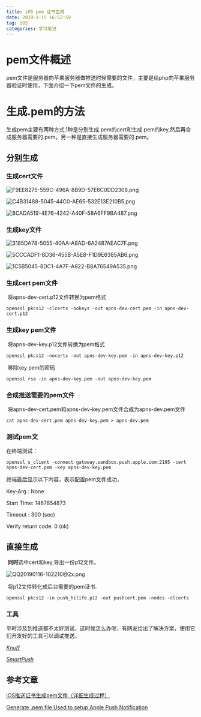 ```yaml
---
title: iOS pem 证书生成
date: 2019-1-15 16:52:59
tag: iOS
categories: 学习笔记
---
```


# pem文件概述

​	pem文件是服务器向苹果服务器做推送时候需要的文件，主要是给php向苹果服务器验证时使用，下面介绍一下pem文件的生成。

# 生成.pem的方法

​	生成pem主要有两种方式,1种是分别生成.pem的cert和生成.pem的key,然后再合成服务器需要的.pem。另一种是直接生成服务器需要的.pem。

## 分别生成

### 生成cert文件

![F9EE8275-559C-496A-8B9D-57E6C0DD2308.png](https://i.loli.net/2019/01/16/5c3ea96bedbdb.png)

![C4B31488-5045-44C0-AE65-532E13E210B5.png](https://i.loli.net/2019/01/16/5c3ea96b7ee4a.png)

![8CADA519-4E76-4242-A40F-58A6FF9BA487.png](https://i.loli.net/2019/01/16/5c3ea96a5cf94.png)



### 生成key文件

![3185DA78-5055-40AA-A8AD-6A2487AEAC7F.png](https://i.loli.net/2019/01/16/5c3ea96bd197e.png)

![5CCCADF1-8D36-455B-A5E8-F1D9E6385AB6.png](https://i.loli.net/2019/01/16/5c3ea96a4926e.png)

![1C5B5045-8DC1-4A7F-A822-B8A76549A535.png](https://i.loli.net/2019/01/16/5c3ea96a30943.png)



### 生成cert pem文件​	

​	将apns-dev-cert.p12文件转换为pem格式

```
openssl pkcs12 -clcerts -nokeys -out apns-dev-cert.pem -in apns-dev-cert.p12
```



### 生成key pem文件

​	将apns-dev-key.p12文件转换为pem格式

```
openssl pkcs12 -nocerts -out apns-dev-key.pem -in apns-dev-key.p12
```

​	移除key pem的密码

```
openssl rsa -in apns-dev-key.pem -out apns-dev-key.pem
```



### 合成推送需要的pem文件

​	将apns-dev-cert.pem和apns-dev-key.pem文件合成为apns-dev.pem文件

```
cat apns-dev-cert.pem apns-dev-key.pem > apns-dev.pem
```



### 测试pem文

在终端测试：

```
openssl s_client -connect gateway.sandbox.push.apple.com:2195 -cert apns-dev-cert.pem -key apns-dev-key.pem
```

终端最后显示以下内容，表示配置pem文件成功，

Key-Arg   : None

Start Time: 1467854873

Timeout   : 300 (sec)

Verify return code: 0 (ok)

## 直接生成

​	**同时**选中cert和key,导出一份p12文件。

![QQ20190116-102210@2x.png](https://i.loli.net/2019/01/16/5c3ea96ed3b56.png)

​	将p12文件转化成后台需要的pem证书.

```
openssl pkcs12 -in push_hilife.p12 -out pushcert.pem -nodes -clcerts
```

### 工具

​	平时涉及到推送都不太好测试，这时候怎么办呢，有网友给出了解决方案，使用它们开发好的工具可以调试推送。

[*Knuff*](https://github.com/KnuffApp/Knuff)

[*SmartPush*](https://github.com/shaojiankui/SmartPush)

## 参考文章

[iOS推送证书生成pem文件（详细生成过程）](https://www.jianshu.com/p/cc952ea07a08)

[Generate .pem file Used to setup Apple Push Notification](https://stackoverflow.com/questions/21250510/generate-pem-file-used-to-setup-apple-push-notification)

